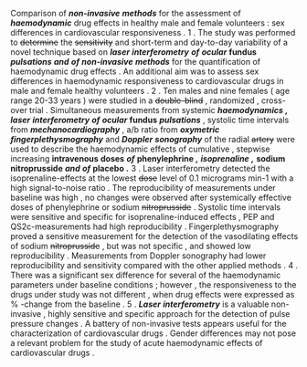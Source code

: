 Comparison of ***non-invasive*** ***methods*** for the assessment of ***haemodynamic*** drug effects in healthy male and female volunteers : sex differences in cardiovascular responsiveness . 1 . The study was performed to ~~determine~~ the ~~sensitivity~~ and short-term and day-to-day variability of a novel technique based on ***laser*** ***interferometry*** ***of*** ***ocular*** **fundus** ***pulsations*** ***and*** ***of*** ***non-invasive*** ***methods*** for the quantification of haemodynamic drug effects . An additional aim was to assess sex differences in haemodynamic responsiveness to cardiovascular drugs in male and female healthy volunteers . 2 . Ten males and nine females ( age range 20-33 years ) were studied in a ~~double-blind~~ , randomized , cross-over trial . Simultaneous measurements from systemic ***haemodynamics*** ***,*** ***laser*** ***interferometry*** ***of*** ***ocular*** **fundus** ***pulsations*** , systolic time intervals from ***mechanocardiography*** , a/b ratio from ***oxymetric*** ***fingerplethysmography*** and ***Doppler*** ***sonography*** of the radial ~~artery~~ were used to describe the haemodynamic effects of cumulative , stepwise increasing **intravenous** **doses** ***of*** **phenylephrine** ***,*** ***isoprenaline*** ***,*** **sodium** **nitroprusside** ***and*** ***of*** **placebo** ***.*** 3 . Laser interferometry detected the isoprenaline-effects at the lowest ~~dose~~ level of 0.1 micrograms min-1 with a high signal-to-noise ratio . The reproducibility of measurements under baseline was high , no changes were observed after systemically effective doses of phenylephrine or sodium ~~nitroprusside~~ . Systolic time intervals were sensitive and specific for isoprenaline-induced effects , PEP and QS2c-measurements had high reproducibility . Fingerplethysmography proved a sensitive measurement for the detection of the vasodilating effects of sodium ~~nitroprusside~~ , but was not specific , and showed low reproducibility . Measurements from Doppler sonography had lower reproducibility and sensitivity compared with the other applied methods . 4 . There was a significant sex difference for several of the haemodynamic parameters under baseline conditions ; however , the responsiveness to the drugs under study was not different , when drug effects were expressed as % -change from the baseline . 5 . ***Laser*** ***interferometry*** is a valuable non-invasive , highly sensitive and specific approach for the detection of pulse pressure changes . A battery of non-invasive tests appears useful for the characterization of cardiovascular drugs . Gender differences may not pose a relevant problem for the study of acute haemodynamic effects of cardiovascular drugs . 